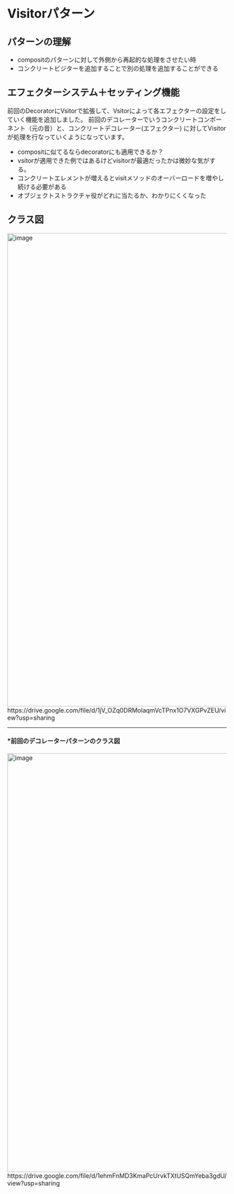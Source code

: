 # Visitorパターン
## パターンの理解
- compositのパターンに対して外側から再起的な処理をさせたい時
- コンクリートビジターを追加することで別の処理を追加することができる

## エフェクターシステム＋セッティング機能
前回のDecoratorにVsitorで拡張して、Vsitorによって各エフェクターの設定をしていく機能を追加しました。
前回のデコレーターでいうコンクリートコンポーネント（元の音）と、コンクリートデコレーター(エフェクター)
に対してVisitorが処理を行なっていくようになっています。

- compositに似てるならdecoratorにも適用できるか？
- vsitorが適用できた例ではあるけどvisitorが最適だったかは微妙な気がする。
- コンクリートエレメントが増えるとvisitメソッドのオーバーロードを増やし続ける必要がある
- オブジェクトストラクチャ役がどれに当たるか、わかりにくくなった

## クラス図

<img width="1084" alt="image" src="https://github.com/user-attachments/assets/ac75d6d7-0903-4ba8-b377-d3b699398414" />
https://drive.google.com/file/d/1jV_OZq0DRMolaqmVcTPnx1O7VXGPvZEU/view?usp=sharing

----
#### *前回のデコレーターパターンのクラス図
<img width="959" alt="image" src="https://github.com/user-attachments/assets/3a6bad5f-36fd-4a9a-ab88-3714a1e7aedd" />
https://drive.google.com/file/d/1ehmFnMD3KmaPcUrvkTXtUSQmYeba3gdU/view?usp=sharing

